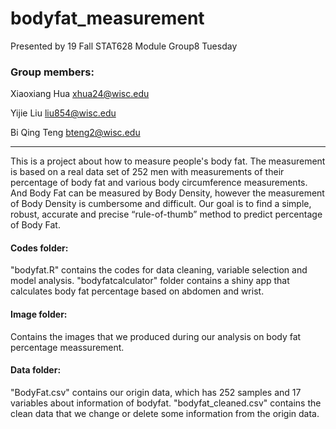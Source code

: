 # bodyfat_measurement

Presented by 19 Fall STAT628 Module Group8 Tuesday

### Group members:
Xiaoxiang Hua xhua24@wisc.edu

Yijie Liu liu854@wisc.edu

Bi Qing Teng bteng2@wisc.edu

******

This is a project about how to measure people's body fat. The measurement is based on a real data set of 252 men with measurements of their percentage of body fat and various body circumference measurements. And Body Fat can be measured by Body Density, however the measurement of Body Density is cumbersome and difficult. Our goal is to find a simple, robust, accurate and precise “rule-of-thumb” method to predict percentage of Body Fat. 

#### Codes folder:
"bodyfat.R" contains the codes for data cleaning, variable selection and model analysis. "bodyfatcalculator" folder contains a shiny app that calculates body fat percentage based on abdomen and wrist.

#### Image folder:
Contains the images that we produced during our analysis on body fat percentage meassurement.

#### Data folder:
"BodyFat.csv" contains our origin data, which has 252 samples and 17 variables about information of bodyfat. "bodyfat_cleaned.csv" contains the clean data that we change or delete some information from the origin data. 
